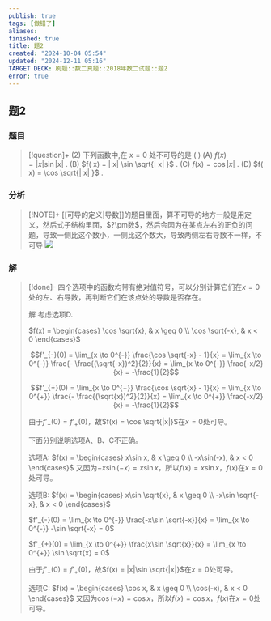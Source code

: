 ```yaml
---
publish: true
tags: [做错了]
aliases: 
finished: true
title: 题2
created: "2024-10-04 05:54"
updated: "2024-12-11 05:16"
TARGET DECK: 刷题::数二真题::2018年数二试题::题2
error: true
---
```

## 题2
### 题目
> [!question]+
> (2) 下列函数中,在 $x = 0$ 处不可导的是 ( )
> (A) $f( x) = | x| \sin | x|$ . (B) $f( x) = | x| \sin \sqrt{| x| }$ .
> (C) $f( x) = \cos | x|$ . (D) $f( x) = \cos \sqrt{| x| }$ .
### 分析
> [!NOTE]+
> [[可导的定义|导数]]的题目里面，算不可导的地方一般是用定义，然后式子结构里面，$?\pm数$，然后会因为在某点左右的正负的问题，导致一侧比这个数小，一侧比这个数大，导致两侧左右导数不一样，不可导
> ![](https://img.hwenyi.tech/202412111314896.webp)
### 解
> [!done]-
> 四个选项中的函数均带有绝对值符号，可以分别计算它们在$x=0$处的左、右导数，再判断它们在该点处的导数是否存在。
> 
> 解 考虑选项D.
> 
> $f(x) = \begin{cases} \cos \sqrt{x}, & x \geq 0 \\ \cos \sqrt{-x}, & x < 0 \end{cases}$
> 
> $$f'_{-}(0) = \lim_{x \to 0^{-}} \frac{\cos \sqrt{-x} - 1}{x} = \lim_{x \to 0^{-}} \frac{- \frac{(\sqrt{-x})^2}{2}}{x} = \lim_{x \to 0^{-}} \frac{-x/2}{x} = -\frac{1}{2}$$
> 
> $$f'_{+}(0) = \lim_{x \to 0^{+}} \frac{\cos \sqrt{x} - 1}{x} = \lim_{x \to 0^{+}} \frac{- \frac{(\sqrt{x})^2}{2}}{x} = \lim_{x \to 0^{+}} \frac{-x/2}{x} = -\frac{1}{2}$$
> 
> 由于$f'_{-}(0) = f'_{+}(0)$，故$f(x) = \cos \sqrt{|x|}$在$x=0$处可导。
> 
> 下面分别说明选项A、B、C不正确。
> 
> 选项A: $f(x) = \begin{cases} x\sin x, & x \geq 0 \\ -x\sin(-x), & x < 0 \end{cases}$ 又因为$-x\sin(-x) = x\sin x$，所以$f(x) = x\sin x$，$f(x)$在$x=0$处可导。
> 
> 选项B: $f(x) = \begin{cases} x\sin \sqrt{x}, & x \geq 0 \\ -x\sin \sqrt{-x}, & x < 0 \end{cases}$
> 
> $f'_{-}(0) = \lim_{x \to 0^{-}} \frac{-x\sin \sqrt{-x}}{x} = \lim_{x \to 0^{-}} -\sin \sqrt{-x} = 0$
> 
> $f'_{+}(0) = \lim_{x \to 0^{+}} \frac{x\sin \sqrt{x}}{x} = \lim_{x \to 0^{+}} \sin \sqrt{x} = 0$
> 
> 由于$f'_{-}(0) = f'_{+}(0)$，故$f(x) = |x|\sin \sqrt{|x|}$在$x=0$处可导。
> 
> 选项C: $f(x) = \begin{cases} \cos x, & x \geq 0 \\ \cos(-x), & x < 0 \end{cases}$ 又因为$\cos(-x) = \cos x$，所以$f(x) = \cos x$，$f(x)$在$x=0$处可导。